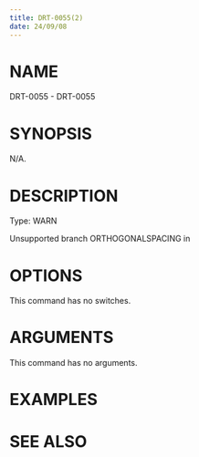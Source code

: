 ```yaml
---
title: DRT-0055(2)
date: 24/09/08
---
```


# NAME

DRT-0055 - DRT-0055

# SYNOPSIS

N/A.

# DESCRIPTION

Type: WARN

Unsupported branch ORTHOGONALSPACING in

# OPTIONS

This command has no switches.

# ARGUMENTS

This command has no arguments.

# EXAMPLES

# SEE ALSO
